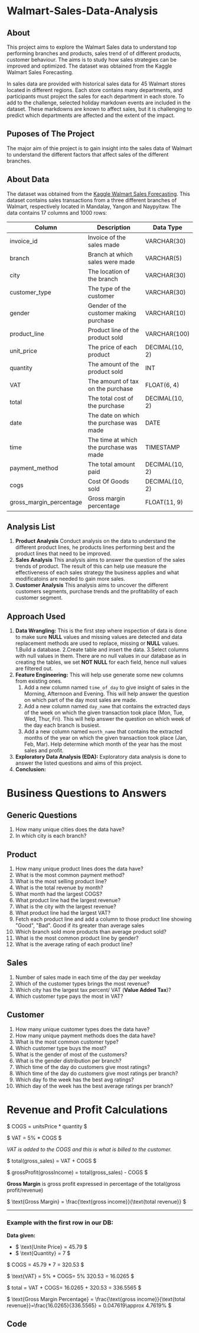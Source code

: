 # Walmart-Sales-Data-Analysis

## About

This project aims to explore the Walmart Sales data to understand top performing branches and products, sales trend of of different products, customer behaviour. The aims is to study how sales strategies can be improved and optimized. The dataset was obtained from the Kaggle Walmart Sales Forecasting.

In sales data are provided with historical sales data for 45 Walmart stores located in different regions. Each store contains many departments, and participants must project the sales for each department in each store. To add to the challenge, selected holiday markdown events are included in the dataset. These markdowns are known to affect sales, but it is challenging to predict which departments are affected and the extent of the impact.

## Puposes of The Project

The major aim of thie project is to gain insight into the sales data of Walmart to understand the different factors that affect sales of the different branches.

## About Data

The dataset was obtained from the [Kaggle Walmart Sales Forecasting](https://www.kaggle.com/c/walmart-recruiting-store-sales-forecasting). This dataset contains sales transactions from a three different branches of Walmart, respectively located in Mandalay, Yangon and Naypyitaw. The data contains 17 columns and 1000 rows:

| Column                | Description                              | Data Type      |
|------------------------|------------------------------------------|----------------|
| invoice_id            | Invoice of the sales made                | VARCHAR(30)    |
| branch                | Branch at which sales were made          | VARCHAR(5)     |
| city                  | The location of the branch               | VARCHAR(30)    |
| customer_type         | The type of the customer                 | VARCHAR(30)    |
| gender                | Gender of the customer making purchase   | VARCHAR(10)    |
| product_line          | Product line of the product sold         | VARCHAR(100)   |
| unit_price            | The price of each product                | DECIMAL(10, 2) |
| quantity              | The amount of the product sold           | INT            |
| VAT                   | The amount of tax on the purchase        | FLOAT(6, 4)    |
| total                 | The total cost of the purchase           | DECIMAL(10, 2) |
| date                  | The date on which the purchase was made  | DATE           |
| time                  | The time at which the purchase was made  | TIMESTAMP      |
| payment_method        | The total amount paid                    | DECIMAL(10, 2) |
| cogs                  | Cost Of Goods sold                       | DECIMAL(10, 2) |
| gross_margin_percentage | Gross margin percentage                | FLOAT(11, 9)   |

## Analysis List
1. **Product Analysis**
   Conduct analysis on the data to understand the different product lines, he products lines performing best and the product lines that need to be improved.
2. **Sales Analysis**
   This analysis aims to answer the question of the sales trends of product. The result of this can help use measure the effectiveness of each sales strategy the business applies and what modificatoins are needed to gain more sales.
3. **Customer Analysis**
   This analysis aims to uncover the different customers segments, purchase trends and the profitability of each customer segment.

## Approach Used
1. **Data Wrangling:** This is the first step where inspection of data is done to make sure **NULL** values and missing values are detected and data replacement methods are used to replace, missing or **NULL** values.
   1.Build a database.
   2.Create table and insert the data.
   3.Select columns with null values in them. There are no null values in our database as in creating the tables, we set **NOT NULL** for each field, hence null values are filtered out.
2. **Feature Engineering:** This will help use generate some new columns from existing ones.
   1. Add a new column named `time_of_day` to give insight of sales in the Morning, Afternoon and Evening. This will help answer the question on which part of the day most sales are made.
   2. Add a new column named `day_name` that contains the extracted days of the week on which the given transaction took place (Mon, Tue, Wed, Thur, Fri). This will help answer the question on which week of the day each branch is busiest.
   3. Add a new column named `month_name` that contains the extracted months of the year on which the given transaction took place (Jan, Feb, Mar). Help determine which month of the year has the most sales and profit.
3. **Exploratory Data Analysis (EDA):** Exploratory data analysis is done to answer the listed questions and aims of this project.
4. **Conclusion:**

# Business Questions to Answers

## Generic Questions
 1. How many unique cities does the data have?
 2. In which city is each branch?

## Product
 1. How many unique product lines does the data have?
 2. What is the most common payment method?
 3. What is the most selling product line?
 4. What is the total revenue by month?
 5. What month had the largest COGS?
 6. What product line had the largest revenue?
 7. What is the city with the largest revenue?
 8. What product line had the largest VAT?
 9. Fetch each product line and add a column to those product line showing "Good", "Bad". Good if its greater than average sales
 10. Which branch sold more products than average product sold?
 11. What is the most common product line by gender?
 12. What is the average rating of each product line?

## Sales
 1. Number of sales made in each time of the day per weekday
 2. Which of the customer types brings the most revenue?
 3. Which city has the largest tax percent/ VAT (**Value Added Tax**)?
 4. Which customer type pays the most in VAT?

## Customer
 1. How many unique customer types does the data have?
 2. How many unique payment methods does the data have?
 3. What is the most common customer type?
 4. Which customer type buys the most?
 5. What is the gender of most of the customers?
 6. What is the gender distribution per branch?
 7. Which time of the day do customers give most ratings?
 8. Which time of the day do customers give most ratings per branch?
 9. Which day fo the week has the best avg ratings?
 10. Which day of the week has the best average ratings per branch?

# Revenue and Profit Calculations

$ COGS = unitsPrice * quantity $

$ VAT = 5% * COGS $

*VAT is added to the COGS and this is what is billed to the customer.*

$ total(gross_sales) = VAT + COGS $

$ grossProfit(grossIncome) = total(gross_sales) - COGS $

**Gross Margin** is gross profit expressed in percentage of the total(gross profit/revenue)

$ \text{Gross Margin} = \frac{\text{gross income}}{\text{total revenue}} $

---

### Example with the first row in our DB:

**Data given:**
- $ \text{Unite Price} = 45.79 $
- $ \text{Quantity} = 7 $

$ COGS = 45.79 * 7 = 320.53 $

$ \text{VAT} = 5% * COGS\= 5% 320.53 = 16.0265 $

$ total = VAT + COGS\= 16.0265 + 320.53 = 336.5565 $

$ \text{Gross Margin Percentage} = \frac{\text{gross income}}{\text{total revenue}}\=\frac{16.0265}{336.5565} = 0.047619\\approx 4.7619% $

## Code




